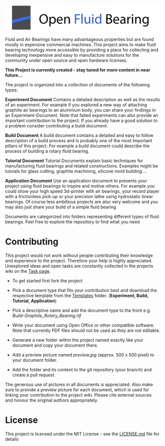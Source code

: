 ![](logo.png)

Fluid and Air Bearings have many advantageous properties but are found mostly in expensive commercial machines.
This project aims to make fluid bearing technology more accessible by providing a place for collecting and developing inexpensive and easy to manufacture solutions for the community under open source and open hardware licenses.

**This Project is currently created - stay tuned for more content in near future...**

The project is organized into a collection of documents of the following types:

**Experiment Document**
Contains a detailed description as well as the results of an experiment. For example if you explored a new way of attaching graphite air bearings to an aluminium body, you can share your findings in an Experiment-Document. Note that failed experiments can also provide an important contribution to the project. If you already have a good solution to a problem consider contributing a build document.

**Build Document**
A build document contains a detailed and easy to follow description of a build process and is probably one of the most important pillars of this project. For example a build document could describe the process of building a rotary fluid bearing.

**Tutorial Document**
Tutorial Documents explain basic techniques for manufacturing fluid bearings and related constructions.
Examples might be tutoials for glass cutting, graphite machining, silicone mold building ...

**Application Document**
Use an application document to presents your project using fluid bearings to inspire and motive others. For example you could show your high speed 3d-printer with air bearings, your record player with a frictionless pick-up or your precision lathe using hydrostatic linear bearings. Of course less ambitious projects are also very welcome and you may also just share your build of a simple fluid bearing

Documents are categorized into folders representing different types of fluid bearings. Feel free to explore the repository to find what you need

# Contributing

This project would not work without people contributing their knowledge and experience to the project. Therefore your help is highly appreciated. Unexplored ideas and open tasks are constantly collected in the projects wiki on the [Task page](). 

* To get started first fork the project
* Pick a document type that fits your contribution best and download the respective template from the [Templates](Templates) folder. (**Experiment, Build, Tutorial, Application**)

* Pick a descriptive name and add the document type to the front e.g. *Build-Graphite_Rotary_Bearing.rtf*
* Write your document using Open Office or other compatible software. Note that currently PDF files should not be used as they are not editable.
* Generate a new folder within the project named exactly like your document and copy your document there.
* Add a preview picture named *preview.jpg* (approx. 500 x 500 pixel) to your document folder.
* Add the folder and its content to the git repository (your branch) and create a pull request.

The generous use of pictures in all documents is appreciated. Also make sure to provide a preview picture for each document, which is used for linking your contribution to the project wiki. Please cite external sources and honour the original authors appropriately.

# License
This project is licensed under the MIT License - see the [LICENSE.md](LICENSE.md) file for details
